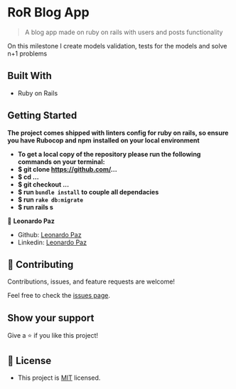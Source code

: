 # RoR Blog App

> A blog app made on ruby on rails with users and posts functionality

On this milestone I create models validation, tests for the models and solve n+1 problems 

## Built With

- Ruby on Rails

## Getting Started

**The project comes shipped with linters config for ruby on rails, so ensure you have Rubocop and npm**
**installed on your local environment**

- **To get a local copy of the repository please run the following commands on your terminal:**
- **$ git clone https://github.com/...**
- **$ cd ...**
- **$ git checkout ...**
- **$ run `bundle install` to couple all dependacies**
- **$ run `rake db:migrate`**
- **$ run rails s**

👤 **Leonardo Paz**

- Github: [Leonardo Paz](https://github.com/leolpaz)
- Linkedin: [Leonardo Paz](https://www.linkedin.com/in/leonardolpaz/)

## 🤝 Contributing

Contributions, issues, and feature requests are welcome!

Feel free to check the [issues page](../../issues/).

## Show your support

Give a ⭐️ if you like this project!

## 📝 License
- This project is [MIT](./LICENSE) licensed.
